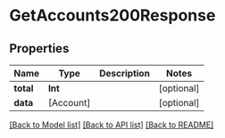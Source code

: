 # GetAccounts200Response

## Properties
Name | Type | Description | Notes
------------ | ------------- | ------------- | -------------
**total** | **Int** |  | [optional] 
**data** | [Account] |  | [optional] 

[[Back to Model list]](../README.md#documentation-for-models) [[Back to API list]](../README.md#documentation-for-api-endpoints) [[Back to README]](../README.md)


